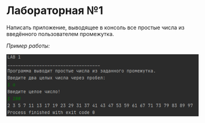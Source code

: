 # Лабораторная №1
Написать приложение, выводящее в консоль все простые числа из введённого пользователем промежутка.

*Пример работы:*

![alt text][logo]

[logo]: example.png "Example"
